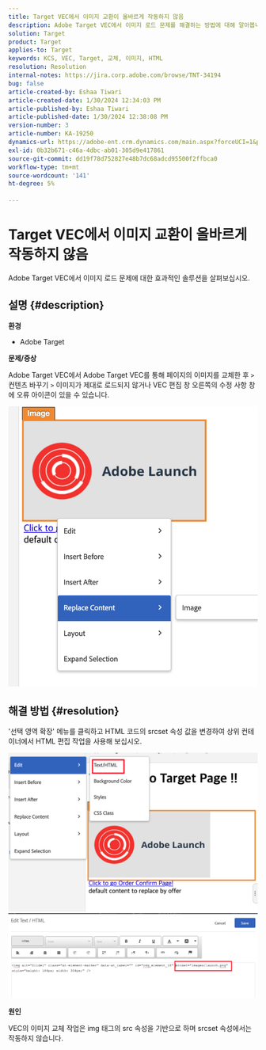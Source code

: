 ```yaml
---
title: Target VEC에서 이미지 교환이 올바르게 작동하지 않음
description: Adobe Target VEC에서 이미지 로드 문제를 해결하는 방법에 대해 알아봅니다.
solution: Target
product: Target
applies-to: Target
keywords: KCS, VEC, Target, 교체, 이미지, HTML
resolution: Resolution
internal-notes: https://jira.corp.adobe.com/browse/TNT-34194
bug: false
article-created-by: Eshaa Tiwari
article-created-date: 1/30/2024 12:34:03 PM
article-published-by: Eshaa Tiwari
article-published-date: 1/30/2024 12:38:08 PM
version-number: 3
article-number: KA-19250
dynamics-url: https://adobe-ent.crm.dynamics.com/main.aspx?forceUCI=1&pagetype=entityrecord&etn=knowledgearticle&id=7183e6d5-6bbf-ee11-9079-6045bd006268
exl-id: 0b32b671-c46a-4dbc-ab01-305d9e417861
source-git-commit: dd19f78d752827e48b7dc68adcd95500f2ffbca0
workflow-type: tm+mt
source-wordcount: '141'
ht-degree: 5%

---
```


# Target VEC에서 이미지 교환이 올바르게 작동하지 않음


Adobe Target VEC에서 이미지 로드 문제에 대한 효과적인 솔루션을 살펴보십시오.

## 설명 {#description}


<b>환경</b>

- Adobe Target

<b>문제/증상</b>

Adobe Target VEC에서 Adobe Target VEC를 통해 페이지의 이미지를 교체한 후 `>`  컨텐츠 바꾸기 `>`  이미지가 제대로 로드되지 않거나 VEC 편집 창 오른쪽의 수정 사항 창에 오류 아이콘이 있을 수 있습니다.

![](assets/___7283e6d5-6bbf-ee11-9079-6045bd006268___.png)




## 해결 방법 {#resolution}




&#39;선택 영역 확장&#39; 메뉴를 클릭하고 HTML 코드의 srcset 속성 값을 변경하여 상위 컨테이너에서 HTML 편집 작업을 사용해 보십시오.



![](assets/0776b561-36c2-ec11-983e-0022480ab970.png)![](assets/e63bb087-36c2-ec11-983e-0022480ab970.png)



<b>원인</b>



VEC의 이미지 교체 작업은 img 태그의 src 속성을 기반으로 하며 srcset 속성에서는 작동하지 않습니다.
